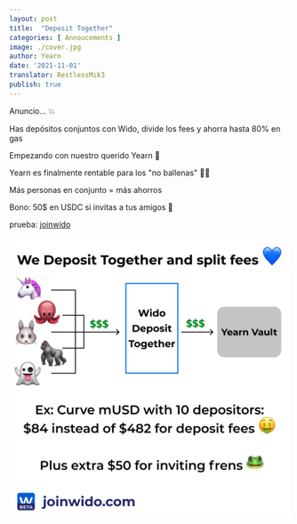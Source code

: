 ```yaml
---
layout: post
title:  "Deposit Together"
categories: [ Annoucements ]
image: ./cover.jpg
author: Yearn
date: '2021-11-01'
translator: RestlessMik3
publish: true
---
```


Anuncio… 💥

Has depósitos conjuntos con Wido, divide los fees y ahorra hasta 80% en gas

Empezando con nuestro querido Yearn 💙

Yearn es finalmente rentable para los "no ballenas" 🍤🦀

Más personas en conjunto = más ahorros

Bono: 50$ en USDC si invitas a tus amigos 🤑

prueba: [joinwido](https://app.joinwido.com/?page=detail&address=0x8cc94ccd0f3841a468184aCA3Cc478D2148E1757)

![](deposit-together.png)
